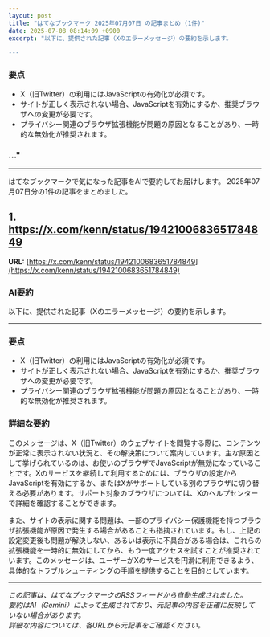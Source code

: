 ```yaml
---
layout: post
title: "はてなブックマーク 2025年07月07日 の記事まとめ (1件)"
date: 2025-07-08 08:14:09 +0900
excerpt: "以下に、提供された記事（Xのエラーメッセージ）の要約を示します。

---
```


### 要点

*   X（旧Twitter）の利用にはJavaScriptの有効化が必須です。
*   サイトが正しく表示されない場合、JavaScriptを有効にするか、推奨ブラウザへの変更が必要です。
*   プライバシー関連のブラウザ拡張機能が問題の原因となることがあり、一時的な無効化が推奨されます。

### ..."
---

はてなブックマークで気になった記事をAIで要約してお届けします。
2025年07月07日分の1件の記事をまとめました。

## 1. https://x.com/kenn/status/1942100683651784849

**URL:** [https://x.com/kenn/status/1942100683651784849](https://x.com/kenn/status/1942100683651784849)

### AI要約

以下に、提供された記事（Xのエラーメッセージ）の要約を示します。

---

### 要点

*   X（旧Twitter）の利用にはJavaScriptの有効化が必須です。
*   サイトが正しく表示されない場合、JavaScriptを有効にするか、推奨ブラウザへの変更が必要です。
*   プライバシー関連のブラウザ拡張機能が問題の原因となることがあり、一時的な無効化が推奨されます。

### 詳細な要約

このメッセージは、X（旧Twitter）のウェブサイトを閲覧する際に、コンテンツが正常に表示されない状況と、その解決策について案内しています。主な原因として挙げられているのは、お使いのブラウザでJavaScriptが無効になっていることです。Xのサービスを継続して利用するためには、ブラウザの設定からJavaScriptを有効にするか、またはXがサポートしている別のブラウザに切り替える必要があります。サポート対象のブラウザについては、Xのヘルプセンターで詳細を確認することができます。

また、サイトの表示に関する問題は、一部のプライバシー保護機能を持つブラウザ拡張機能が原因で発生する場合があることも指摘されています。もし、上記の設定変更後も問題が解決しない、あるいは表示に不具合がある場合は、これらの拡張機能を一時的に無効にしてから、もう一度アクセスを試すことが推奨されています。このメッセージは、ユーザーがXのサービスを円滑に利用できるよう、具体的なトラブルシューティングの手順を提供することを目的としています。

---

*この記事は、はてなブックマークのRSSフィードから自動生成されました。*  
*要約はAI（Gemini）によって生成されており、元記事の内容を正確に反映していない場合があります。*  
*詳細な内容については、各URLから元記事をご確認ください。*
